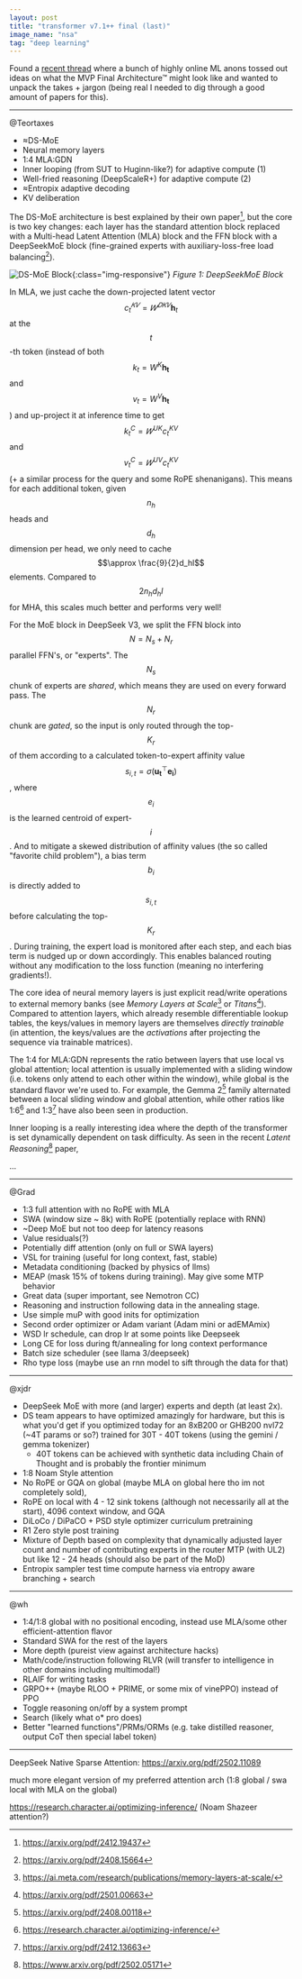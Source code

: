 ```yaml
---
layout: post
title: "transformer v7.1++ final (last)"
image_name: "nsa"
tag: "deep learning"
---
```


Found a [recent thread](https://x.com/i/bookmarks?post_id=1891039294275338452) where a bunch of highly online ML anons tossed out ideas on what the MVP Final Architecture™ might look like and wanted to unpack the takes + jargon (being real I needed to dig through a good amount of papers for this).

---
@Teortaxes
- ≈DS-MoE
- Neural memory layers 
- 1:4 MLA:GDN
- Inner looping (from SUT to Huginn-like?) for adaptive compute (1) 
- Well-fried reasoning (DeepScaleR+) for adaptive compute (2)
- ≈Entropix adaptive decoding 
- KV deliberation

The DS-MoE architecture is best explained by their own paper[^1], but the core is two key changes: each layer has the standard attention block replaced with a Multi-head Latent Attention (MLA) block and the FFN block with a DeepSeekMoE block (fine-grained experts with auxiliary-loss-free load balancing[^2]).

![DS-MoE Block](/assets/posts/deepseekmoe.png){:class="img-responsive"}
*Figure 1: DeepSeekMoE Block*

In MLA, we just cache the down-projected latent vector $$c^{𝐾𝑉}_t =𝑊^{𝐷𝐾𝑉}\mathbf{h}_t$$ at the $$t$$-th token (instead of both $$k_t = W^K\mathbf{h_t}$$ and $$v_t = W^V\mathbf{h_t}$$) and up-project it at inference time to get $$k^{C}_t =𝑊^{UK}c^{KV}_t$$ and $$v^{C}_t =𝑊^{UV}c^{KV}_t$$ (+ a similar process for the query and some RoPE shenanigans). This means for each additional token, given $$n_h$$ heads and $$d_h$$ dimension per head, we only need to cache $$\approx \frac{9}{2}d_hl$$ elements. Compared to $$2n_hd_hl$$ for MHA, this scales much better and performs very well!

For the MoE block in DeepSeek V3, we split the FFN block into $$N = N_s + N_r$$ parallel FFN's, or "experts". The $$N_s$$ chunk of experts are _shared_, which means they are used on every forward pass. The $$N_r$$ chunk are _gated_, so the input is only routed through the top-$$K_r$$ of them according to a calculated token-to-expert affinity value $$s_{i,t} = \sigma(\mathbf{u_t}^{\top}\mathbf{e_i})$$, where $$e_i$$ is the learned centroid of expert-$$i$$. And to mitigate a skewed distribution of affinity values (the so called "favorite child problem"), a bias term $$b_i$$ is directly added to $$s_{i,t}$$ before calculating the top-$$K_r$$. During training, the expert load is monitored after each step, and each bias term is nudged up or down accordingly. This enables balanced routing without any modification to the loss function (meaning no interfering gradients!).

The core idea of neural memory layers is just explicit read/write operations to external memory banks (see _Memory Layers at Scale_[^3] or _Titans_[^4]). Compared to attention layers, which already resemble differentiable lookup tables, the keys/values in memory layers are themselves _directly trainable_ (in attention, the keys/values are the _activations_ after projecting the sequence via trainable matrices). 

The 1:4 for MLA:GDN represents the ratio between layers that use local vs global attention; local attention is usually implemented with a sliding window (i.e. tokens only attend to each other within the window), while global is the standard flavor we're used to. For example, the Gemma 2[^5] family alternated between a local sliding window and global attention, while other ratios like 1:6[^6] and 1:3[^7] have also been seen in production. 

Inner looping is a really interesting idea where the depth of the transformer is set dynamically dependent on task difficulty. As seen in the recent _Latent Reasoning_[^8] paper,

...

---
@Grad
- 1:3 full attention with no RoPE with MLA
- SWA (window size ~ 8k) with RoPE (potentially replace with RNN)
- ~Deep MoE but not too deep for latency reasons
- Value residuals(?)
- Potentially diff attention (only on full or SWA layers)
- VSL for training (useful for long context, fast, stable)
- Metadata conditioning (backed by physics of llms)
- MEAP (mask 15% of tokens during training). May give some MTP behavior
- Great data (super important, see Nemotron CC)
- Reasoning and instruction following data in the annealing stage.
- Use simple muP with good inits for optimization
- Second order optimizer or Adam variant (Adam mini or adEMAmix)
- WSD lr schedule, can drop lr at some points like Deepseek
- Long CE for loss during ft/annealing for long context performance
- Batch size scheduler (see llama 3/deepseek)
- Rho type loss (maybe use an rnn model to sift through the data for that)

---
@xjdr

- DeepSeek MoE with more (and larger) experts and depth (at least 2x). 
- DS team appears to have optimized amazingly for hardware, but this is what you'd get if you optimized today for an 8xB200 or GHB200 nvl72 (~4T params or so?) trained for 30T - 40T tokens (using the gemini / gemma tokenizer) 
	- 40T tokens can be achieved with synthetic data including Chain of Thought and is probably the frontier minimum
- 1:8 Noam Style attention
- No RoPE or GQA on global (maybe MLA on global here tho im not completely sold), 
- RoPE on local with 4 - 12 sink tokens (although not necessarily all at the start), 4096 context window, and GQA
- DiLoCo / DiPaCO + PSD style optimizer curriculum pretraining 
- R1 Zero style post training
- Mixture of Depth based on complexity that dynamically adjusted layer count and number of contributing experts in the router MTP (with UL2) but like 12 - 24 heads (should also be part of the MoD) 
- Entropix sampler test time compute harness via entropy aware branching + search

---
@wh

- 1:4/1:8 global with no positional encoding, instead use MLA/some other efficient-attention flavor
- Standard SWA for the rest of the layers
- More depth (pureist view against architecture hacks) 
- Math/code/instruction following RLVR (will transfer to intelligence in other domains including multimodal!) 
- RLAIF for writing tasks 
- GRPO++ (maybe RLOO + PRIME, or some mix of vinePPO) instead of PPO
- Toggle reasoning on/off by a system prompt
- Search (likely what o* pro does)
- Better "learned functions"/PRMs/ORMs (e.g. take distilled reasoner, output CoT then special label token)

---
DeepSeek Native Sparse Attention: https://arxiv.org/pdf/2502.11089

much more elegant version of my preferred attention arch (1:8 global / swa local with MLA on the global)

https://research.character.ai/optimizing-inference/ (Noam Shazeer attention?)


[^1]: https://arxiv.org/pdf/2412.19437
[^2]: https://arxiv.org/pdf/2408.15664
[^3]: https://ai.meta.com/research/publications/memory-layers-at-scale/
[^4]: https://arxiv.org/pdf/2501.00663
[^5]: https://arxiv.org/pdf/2408.00118
[^6]: https://research.character.ai/optimizing-inference/
[^7]: https://arxiv.org/pdf/2412.13663
[^8]: https://www.arxiv.org/pdf/2502.05171
